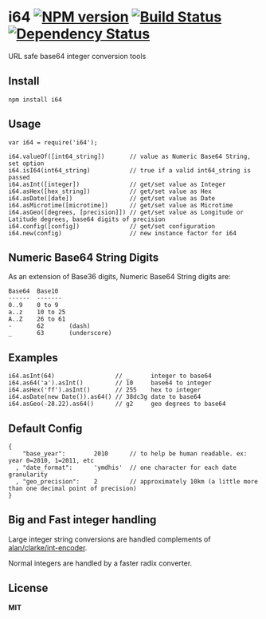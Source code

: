 # i64 [![NPM version](https://badge.fury.io/js/i64.png)](http://badge.fury.io/js/i64) [![Build Status](https://travis-ci.org/angleman/i64.png)](https://travis-ci.org/angleman/geos-major) [![Dependency Status](https://gemnasium.com/angleman/i64.png)](https://gemnasium.com/angleman/i64) 

URL safe base64 integer conversion tools

## Install

```
npm install i64
```

## Usage

```
var i64 = require('i64');

i64.valueOf([int64_string])       // value as Numeric Base64 String, set option
i64.isI64(int64_string)           // true if a valid int64_string is passed
i64.asInt([integer])              // get/set value as Integer
i64.asHex([hex_string])           // get/set value as Hex
i64.asDate([date])                // get/set value as Date
i64.asMicrotime([microtime])      // get/set value as Microtime
i64.asGeo([degrees, [precision]]) // get/set value as Longitude or Latitude degrees, base64 digits of precision
i64.config([config])              // get/set configuration
i64.new(config)                   // new instance factor for i64
```

## Numeric Base64 String Digits

As an extension of Base36 digits, Numeric Base64 String digits are:

```
Base64  Base10
------  -------
0..9    0 to 9
a..z    10 to 25
A..Z    26 to 61
-       62       (dash)
_       63       (underscore)
```

## Examples

```
i64.asInt(64)                 // _      integer to base64
i64.as64('a').asInt()         // 10     base64 to integer 
i64.asHex('ff').asInt()       // 255    hex to integer 
i64.asDate(new Date()).as64() // 38dc3g date to base64 
i64.asGeo(-28.22).as64()      // g2     geo degrees to base64
```

## Default Config

```
{ 
    "base_year":        2010      // to help be human readable. ex: year 0=2010, 1=2011, etc
  , "date_format":      'ymdhis'  // one character for each date granularity
  , "geo_precision":    2         // approximately 10km (a little more than one decimal point of precision)
}
```

## Big and Fast integer handling

Large integer string conversions are handled complements of [alan/clarke/int-encoder](http://github.com/alanclarke/int-encoder4).

Normal integers are handled by a faster radix converter.

## License
__MIT__
